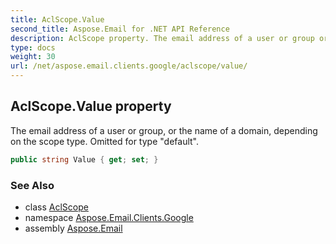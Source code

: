 ```yaml
---
title: AclScope.Value
second_title: Aspose.Email for .NET API Reference
description: AclScope property. The email address of a user or group or the name of a domain depending on the scope type. Omitted for type default
type: docs
weight: 30
url: /net/aspose.email.clients.google/aclscope/value/
---
```

## AclScope.Value property

The email address of a user or group, or the name of a domain, depending on the scope type. Omitted for type "default".

```csharp
public string Value { get; set; }
```

### See Also

* class [AclScope](../)
* namespace [Aspose.Email.Clients.Google](../../aclscope/)
* assembly [Aspose.Email](../../../)


